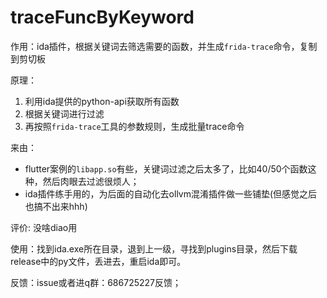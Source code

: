 # traceFuncByKeyword
作用：ida插件，根据关键词去筛选需要的函数，并生成`frida-trace`命令，复制到剪切板


原理：
1. 利用ida提供的python-api获取所有函数
2. 根据关键词进行过滤
3. 再按照`frida-trace`工具的参数规则，生成批量trace命令

来由：
- flutter案例的`libapp.so`有些，关键词过滤之后太多了，比如40/50个函数这种，然后肉眼去过滤很烦人；
- ida插件练手用的，为后面的自动化去ollvm混淆插件做一些铺垫(但感觉之后也搞不出来hhh)


评价: 没啥diao用


使用：找到ida.exe所在目录，退到上一级，寻找到plugins目录，然后下载release中的py文件，丢进去，重启ida即可。


反馈：issue或者进q群：686725227反馈；
